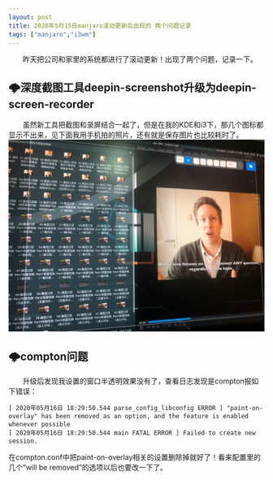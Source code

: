 ```yaml
---
layout: post
title: 2020年5月15日manjaro滚动更新后出现的 两个问题记录
tags: ["manjaro","i3wm"]
---
```



&emsp;&emsp;昨天把公司和家里的系统都进行了滚动更新！出现了两个问题，记录一下。

## 🌩️深度截图工具deepin-screenshot升级为deepin-screen-recorder
&emsp;&emsp;虽然新工具把截图和录屏结合一起了，但是在我的KDE和i3下，那几个图标都显示不出来，见下面我用手机拍的照片，还有就是保存图片也比较耗时了。
<img src="/static/img/2020/0516194456.jpg" width="800px" title="photo"/>

## 🌩️compton问题

&emsp;&emsp;升级后发现我设置的窗口半透明效果没有了，查看日志发现是compton报如下错误：
~~~
[ 2020年05月16日 18:29:50.544 parse_config_libconfig ERROR ] "paint-on-overlay" has been removed as an option, and the feature is enabled whenever possible
[ 2020年05月16日 18:29:50.544 main FATAL ERROR ] Failed to create new session.
~~~
在compton.conf中把paint-on-overlay相关的设置删除掉就好了！看来配置里的几个“will be removed”的选项以后也要改一下了。